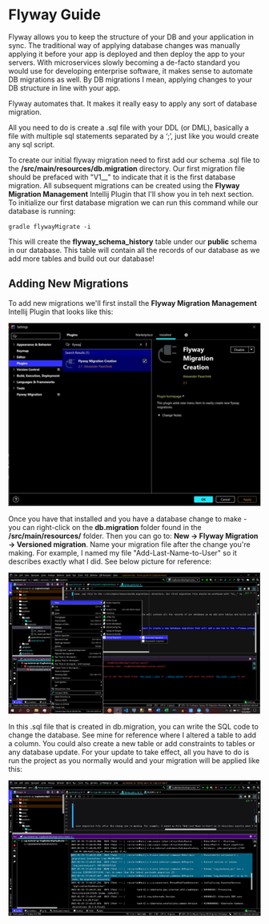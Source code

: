 # Flyway Guide

Flyway allows you to keep the structure of your DB and your application in sync. The traditional way of applying database changes was manually applying it before your app is deployed and then deploy the app to your servers. With microservices slowly becoming a de-facto standard you would use for developing enterprise software, it makes sense to automate DB migrations as well. By DB migrations I mean, applying changes to your DB structure in line with your app. 

Flyway automates that. It makes it really easy to apply any sort of database migration.

All you need to do is create a .sql file with your DDL (or DML), basically a file with multiple sql statements separated by a ‘;’, just like you would create any sql script.

To create our initial flyway migration need to first add our schema .sql file to the **/src/main/resources/db.migration** directory. Our first migration file should be prefaced with "V1__" to indicate that it is the first database migration. All subsequent migrations can be created using the **Flyway Migration Management** Intellij Plugin that I'll show you in teh next section. To initialize our first database migration we can run this command while our database is running:

```
gradle flywayMigrate -i
```

This will create the **flyway_schema_history** table under our **public** schema in our database. This table will contain all the records of our database as we add more tables and build out our database!

## Adding New Migrations

To add new migrations we'll first install the **Flyway Migration Management** Intellij Plugin that looks like this:

![alt text](./imgs/flyway-migration-management-plugin.JPG)

Once you have that installed and you have a database change to make - you can right-click on the **db.migration** folder found in the **/src/main/resources/** folder. Then you can go to: **New -> Flyway Migration -> Versioned migration**. Name your migration file after the change you're making. For example, I named my file "Add-Last-Name-to-User" so it describes exactly what I did. See below picture for reference:

![alt text](./imgs/create-new-migration.png)

In this .sql file that is created in db.migration, you can write the SQL code to change the database. See mine for reference where I altered a table to add a column. You could also create a new table or add constraints to tables or any database update. For your update to take effect, all you have to do is run the project as you normally would and your migration will be applied like this:

![alt text](./imgs/run-project-db-migration.JPG)
